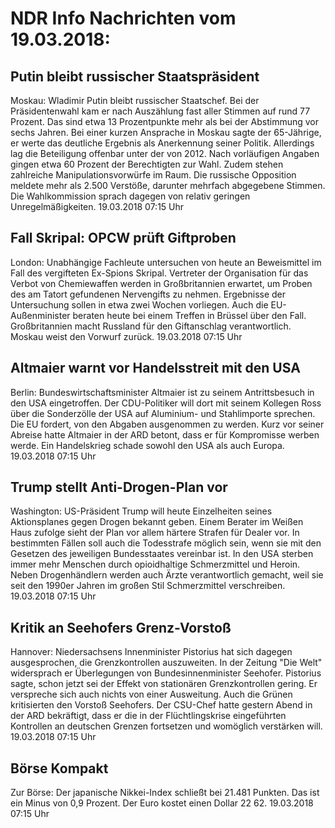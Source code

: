 # NDR Info Nachrichten vom 19.03.2018:


## Putin bleibt russischer Staatspräsident
Moskau:		Wladimir Putin bleibt russischer Staatschef. Bei der Präsidentenwahl kam er nach Auszählung fast aller Stimmen auf rund 77 Prozent. Das sind etwa 13 Prozentpunkte mehr als bei der Abstimmung vor sechs Jahren. Bei einer kurzen Ansprache in Moskau sagte der 65-Jährige, er werte das deutliche Ergebnis als Anerkennung seiner Politik. Allerdings lag die Beteiligung offenbar unter der von 2012. Nach vorläufigen Angaben gingen etwa 60 Prozent der Berechtigten zur Wahl. Zudem stehen zahlreiche Manipulationsvorwürfe im Raum. Die russische Opposition meldete mehr als 2.500 Verstöße, darunter mehrfach abgegebene Stimmen. Die Wahlkommission sprach dagegen von relativ geringen Unregelmäßigkeiten. 19.03.2018 07:15 Uhr 

## Fall Skripal: OPCW prüft Giftproben
London: Unabhängige Fachleute untersuchen von heute an Beweismittel im Fall des vergifteten Ex-Spions Skripal. Vertreter der Organisation für das Verbot von Chemiewaffen werden in Großbritannien erwartet, um Proben des am Tatort gefundenen Nervengifts zu nehmen. Ergebnisse der Untersuchung sollen in etwa zwei Wochen vorliegen. Auch die EU-Außenminister beraten heute bei einem Treffen in Brüssel über den Fall. Großbritannien macht Russland für den Giftanschlag verantwortlich. Moskau weist den Vorwurf zurück. 19.03.2018 07:15 Uhr 

## Altmaier warnt vor Handelsstreit mit den USA
Berlin: Bundeswirtschaftsminister Altmaier ist zu seinem Antrittsbesuch in den USA eingetroffen. Der CDU-Politiker will dort mit seinem Kollegen Ross über die Sonderzölle der USA auf Aluminium- und Stahlimporte sprechen. Die EU fordert, von den Abgaben ausgenommen zu werden. Kurz vor seiner Abreise hatte Altmaier in der ARD betont, dass er für Kompromisse werben werde. Ein Handelskrieg schade sowohl den USA als auch Europa. 19.03.2018 07:15 Uhr 

## Trump stellt Anti-Drogen-Plan vor
Washington: US-Präsident Trump will heute Einzelheiten seines Aktionsplanes gegen Drogen bekannt geben. Einem Berater im Weißen Haus zufolge sieht der Plan vor allem härtere Strafen für Dealer vor. In bestimmten Fällen soll auch die Todesstrafe möglich sein, wenn sie mit den Gesetzen des jeweiligen Bundesstaates vereinbar ist. In den USA sterben immer mehr Menschen durch opioidhaltige Schmerzmittel und Heroin. Neben Drogenhändlern werden auch Ärzte verantwortlich gemacht, weil sie seit den 1990er Jahren im großen Stil Schmerzmittel verschreiben. 19.03.2018 07:15 Uhr 

## Kritik an Seehofers Grenz-Vorstoß
Hannover: Niedersachsens Innenminister Pistorius hat sich dagegen ausgesprochen, die Grenzkontrollen auszuweiten. In der Zeitung "Die Welt" widersprach er Überlegungen von Bundesinnenminister Seehofer. Pistorius sagte, schon jetzt sei der Effekt von stationären Grenzkontrollen gering. Er verspreche sich auch nichts von einer Ausweitung. Auch die Grünen kritisierten den Vorstoß Seehofers. Der CSU-Chef hatte gestern Abend in der ARD bekräftigt, dass er die in der Flüchtlingskrise eingeführten Kontrollen an deutschen Grenzen fortsetzen und womöglich verstärken will. 19.03.2018 07:15 Uhr 

## Börse Kompakt
Zur Börse: Der japanische Nikkei-Index schließt bei 21.481 Punkten. Das ist ein Minus von 0,9 Prozent. Der Euro kostet einen Dollar 22 62. 19.03.2018 07:15 Uhr 
